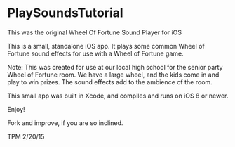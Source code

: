# PlaySoundsTutorial
This was the original Wheel Of Fortune Sound Player for iOS

This is a small, standalone iOS app. It plays some common Wheel of
Fortune sound effects for use with a Wheel of Fortune game.

Note: This was created for use at our local high school for the senior
party Wheel of Fortune room. We have a large wheel, and the kids come
in and play to win prizes. The sound effects add to the ambience of the
room.

This small app was built in Xcode, and compiles and runs on iOS 8 or
newer.

Enjoy!

Fork and improve, if you are so inclined.

TPM 2/20/15
